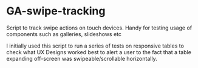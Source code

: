 # GA-swipe-tracking
Script to track swipe actions on touch devices. Handy for testing usage of components such as galleries, slideshows etc

I initially used this script to run a series of tests on responsive tables to check what UX Designs worked best to alert a user to the fact that a table expanding off-screen was swipeable/scrollable horizontally.
